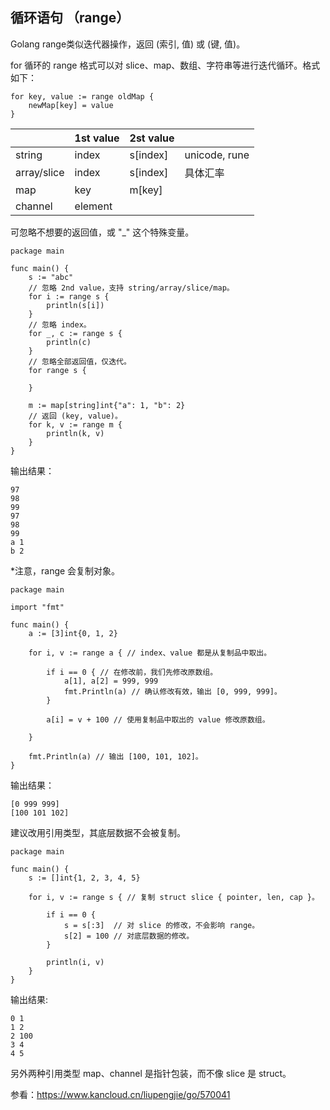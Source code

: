 ## 循环语句 （range）
Golang range类似迭代器操作，返回 (索引, 值) 或 (键, 值)。

for 循环的 range 格式可以对 slice、map、数组、字符串等进行迭代循环。格式如下：
```
for key, value := range oldMap {
    newMap[key] = value
}
```
|     | 1st value	    | 2st value	 |      |
| ------ | ------- | ------- | ------------ |
| string   | index | s[index]   | unicode, rune  |
| array/slice	 | index | s[index]	  |  具体汇率|
| map	 | key | m[key]	  |   |
| channel	 | element | 	  |  |

可忽略不想要的返回值，或 "_" 这个特殊变量。
```
package main

func main() {
	s := "abc"
	// 忽略 2nd value，支持 string/array/slice/map。
	for i := range s {
		println(s[i])
	}
	// 忽略 index。
	for _, c := range s {
		println(c)
	}
	// 忽略全部返回值，仅迭代。
	for range s {

	}

	m := map[string]int{"a": 1, "b": 2}
	// 返回 (key, value)。
	for k, v := range m {
		println(k, v)
	}
}
```
输出结果：
```
97
98
99
97
98
99
a 1
b 2
```
*注意，range 会复制对象。
```
package main

import "fmt"

func main() {
	a := [3]int{0, 1, 2}

	for i, v := range a { // index、value 都是从复制品中取出。

		if i == 0 { // 在修改前，我们先修改原数组。
			a[1], a[2] = 999, 999
			fmt.Println(a) // 确认修改有效，输出 [0, 999, 999]。
		}

		a[i] = v + 100 // 使用复制品中取出的 value 修改原数组。

	}

	fmt.Println(a) // 输出 [100, 101, 102]。
}
```
输出结果：
```
[0 999 999]
[100 101 102]
```
建议改用引用类型，其底层数据不会被复制。
```
package main

func main() {
	s := []int{1, 2, 3, 4, 5}

	for i, v := range s { // 复制 struct slice { pointer, len, cap }。

		if i == 0 {
			s = s[:3]  // 对 slice 的修改，不会影响 range。
			s[2] = 100 // 对底层数据的修改。
		}

		println(i, v)
	}
}
```
输出结果:
```
0 1
1 2
2 100
3 4
4 5
```
另外两种引用类型 map、channel 是指针包装，而不像 slice 是 struct。

参看：https://www.kancloud.cn/liupengjie/go/570041
